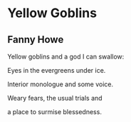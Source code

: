 # Yellow Goblins
## Fanny Howe
Yellow goblins
and a god I can swallow:

Eyes in the evergreens
under ice.

Interior monologue
and some voice.

Weary fears, the
usual trials and

a place to surmise
blessedness.